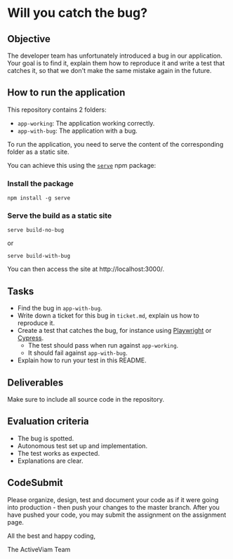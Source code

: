 # Will you catch the bug?

## Objective

The developer team has unfortunately introduced a bug in our application. Your goal is to find it, explain them how to reproduce it and write a test that catches it, so that we don't make the same mistake again in the future.

## How to run the application

This repository contains 2 folders:

- `app-working`: The application working correctly.
- `app-with-bug`: The application with a bug.

To run the application, you need to serve the content of the corresponding folder as a static site.

You can achieve this using the [`serve`](https://www.npmjs.com/package/serve) npm package:

### Install the package

```
npm install -g serve
```

### Serve the build as a static site

```
serve build-no-bug
```

or

```
serve build-with-bug
```

You can then access the site at http://localhost:3000/.

## Tasks

- Find the bug in `app-with-bug`.
- Write down a ticket for this bug in `ticket.md`, explain us how to reproduce it.
- Create a test that catches the bug, for instance using [Playwright](https://playwright.dev/) or [Cypress](https://www.cypress.io/).
  - The test should pass when run against `app-working`.
  - It should fail against `app-with-bug`.
- Explain how to run your test in this README.

## Deliverables

Make sure to include all source code in the repository.

## Evaluation criteria

- The bug is spotted.
- Autonomous test set up and implementation.
- The test works as expected.
- Explanations are clear.

## CodeSubmit

Please organize, design, test and document your code as if it were going into production - then push your changes to the master branch. After you have pushed your code, you may submit the assignment on the assignment page.

All the best and happy coding,

The ActiveViam Team
